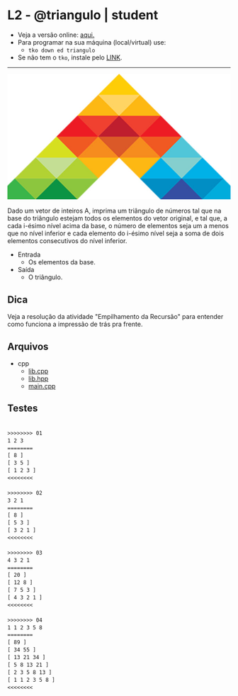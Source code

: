 # L2 - @triangulo | student

- Veja a versão online: [aqui.](https://github.com/qxcodeed/arcade/blob/master/base/triangulo/Readme.md)
- Para programar na sua máquina (local/virtual) use:
  - `tko down ed triangulo`
- Se não tem o `tko`, instale pelo [LINK](https://github.com/senapk/tko#tko).

---

![_](https://raw.githubusercontent.com/qxcodeed/arcade/master/base/triangulo/cover.jpg)

Dado um vetor de inteiros A, imprima um triângulo de números tal que na base do triângulo estejam todos os elementos do vetor original, e tal que, a cada i-ésimo nível acima da base, o número de elementos seja um a menos que no nível inferior e cada elemento do i-ésimo nível seja a soma de dois elementos consecutivos do nível inferior.

- Entrada
  - Os elementos da base.
- Saída
  - O triângulo.

## Dica

Veja a resolução da atividade "Empilhamento da Recursão" para entender como funciona a impressão de trás pra frente.

## Arquivos

<!-- draft -->
- cpp
  - [lib.cpp](https://github.com/qxcodeed/arcade/blob/master/base/triangulo/.cache/lang/cpp/lib.cpp)
  - [lib.hpp](https://github.com/qxcodeed/arcade/blob/master/base/triangulo/.cache/lang/cpp/lib.hpp)
  - [main.cpp](https://github.com/qxcodeed/arcade/blob/master/base/triangulo/.cache/lang/cpp/main.cpp)

<!-- draft -->


## Testes

```txt

>>>>>>>> 01
1 2 3
========
[ 8 ]
[ 3 5 ]
[ 1 2 3 ]
<<<<<<<<

>>>>>>>> 02
3 2 1
========
[ 8 ]
[ 5 3 ]
[ 3 2 1 ]
<<<<<<<<

>>>>>>>> 03
4 3 2 1
========
[ 20 ]
[ 12 8 ]
[ 7 5 3 ]
[ 4 3 2 1 ]
<<<<<<<<

>>>>>>>> 04
1 1 2 3 5 8
========
[ 89 ]
[ 34 55 ]
[ 13 21 34 ]
[ 5 8 13 21 ]
[ 2 3 5 8 13 ]
[ 1 1 2 3 5 8 ]
<<<<<<<<

```
